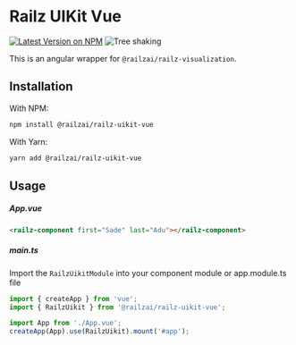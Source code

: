 # Railz UIKit Vue

<p>
  <a href="https://www.npmjs.com/package/@railzai/railz-uikit"><img src="https://img.shields.io/npm/v/@railzai/railz-uikit-vue" alt="Latest Version on NPM"/></a>
  <img src="https://badgen.net/bundlephobia/dependency-count/@railzai/railz-uikit-vue" alt="Tree shaking"/>
</p>

This is an angular wrapper for `@railzai/railz-visualization`.

## Installation

With NPM:

```bash
npm install @railzai/railz-uikit-vue
```

With Yarn:

```bash
yarn add @railzai/railz-uikit-vue
```

## Usage

##### App.vue

```html
<railz-component first="Sade" last="Adu"></railz-component>
```

##### main.ts

Import the `RailzUikitModule` into your component module or app.module.ts file

```typescript
import { createApp } from 'vue';
import { RailzUikit } from '@railzai/railz-uikit-vue';

import App from './App.vue';
createApp(App).use(RailzUikit).mount('#app');
```
